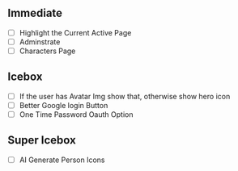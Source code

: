 ## Immediate

- [ ] Highlight the Current Active Page
- [ ] Adminstrate
- [ ] Characters Page

## Icebox

- [ ] If the user has Avatar Img show that, otherwise show hero icon
- [ ] Better Google login Button
- [ ] One Time Password Oauth Option

## Super Icebox

- [ ] AI Generate Person Icons